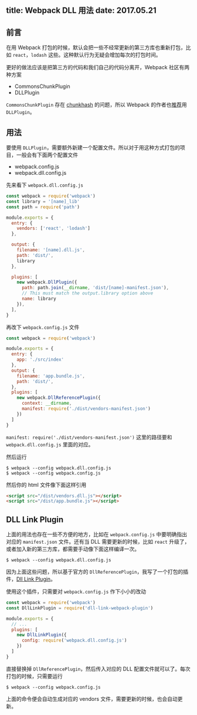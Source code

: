 title: Webpack DLL 用法
date: 2017.05.21
---

## 前言
在用 Webpack 打包的时候，默认会把一些不经常更新的第三方库也重新打包，比如 `react`，`lodash` 这些。这种默认行为无疑会增加每次的打包时间。

更好的做法应该是把第三方的代码和我们自己的代码分离开，Webpack 社区有两种方案

- CommonsChunkPlugin
- DLLPlugin

`CommonsChunkPlugin` 存在 [chunkhash](https://github.com/webpack/webpack/issues/1315) 的问题，所以 Webpack 的作者也[推荐](https://github.com/webpack/webpack/issues/1315#issuecomment-158677302)用 `DLLPlugin`。

## 用法

要使用 `DLLPlugin`，需要额外新建一个配置文件。所以对于用这种方式打包的项目，一般会有下面两个配置文件

- webpack.config.js
- webpack.dll.config.js

先来看下 `webpack.dll.config.js`

```js
const webpack = require('webpack')
const library = '[name]_lib'
const path = require('path')

module.exports = {
  entry: {
    vendors: ['react', 'lodash']
  },

  output: {
    filename: '[name].dll.js',
    path: 'dist/',
    library
  },

  plugins: [
    new webpack.DllPlugin({
      path: path.join(__dirname, 'dist/[name]-manifest.json'),
      // This must match the output.library option above
      name: library
    }),
  ],
}
```

再改下 `webpack.config.js` 文件

```js
const webpack = require('webpack')

module.exports = {
  entry: {
    app: './src/index'
  },
  output: {
    filename: 'app.bundle.js',
    path: 'dist/',
  },
  plugins: [
    new webpack.DllReferencePlugin({
      context: __dirname,
      manifest: require('./dist/vendors-manifest.json')
    })
  ]
}
```

`manifest: require('./dist/vendors-manifest.json')` 这里的路径要和 `webpack.dll.config.js` 里面的对应。

然后运行

```
$ webpack --config webpack.dll.config.js
$ webpack --config webpack.config.js
```

然后你的 html 文件像下面这样引用

```html
<script src="/dist/vendors.dll.js"></script>
<script src="/dist/app.bundle.js"></script>
```

## DLL Link Plugin

上面的用法也存在一些不方便的地方，比如在 `webpack.config.js` 中要明确指出对应的 `manifest.json` 文件。还有当 DLL 需要更新的时候，比如 `react` 升级了，或者加入新的第三方库，都需要手动像下面这样编译一次。

```
$ webpack --config webpack.dll.config.js
```

因为上面这些问题，所以基于官方的 `DllReferencePlugin`，我写了一个打包的插件，[Dll Link Plugin](https://github.com/clinyong/dll-link-webpack-plugin)。

使用这个插件，只需要对 `webpack.config.js` 作下小小的改动

```js
const webpack = require('webpack')
const DllLinkPlugin = require('dll-link-webpack-plugin')

module.exports = {
  // ...
  plugins: [
    new DllLinkPlugin({
      config: require('webpack.dll.config.js')
    })
  ]
}
```

直接替换掉 `DllReferencePlugin`，然后传入对应的 DLL 配置文件就可以了。每次打包的时候，只需要运行

```
$ webpack --config webpack.config.js
```

上面的命令便会自动生成对应的 vendors 文件，需要更新的时候，也会自动更新。
